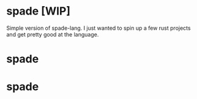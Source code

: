 # spade [WIP]

Simple version of spade-lang. I just wanted to spin up a few rust projects and get pretty good at the language.
# spade
# spade
